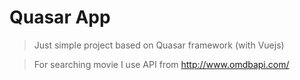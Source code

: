 # Quasar App

> Just simple project based on Quasar framework (with Vuejs)

> For searching movie I use API from
http://www.omdbapi.com/
